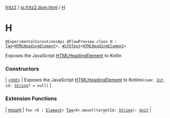 [fritz2](../../index.md) / [io.fritz2.dom.html](../index.md) / [H](./index.md)

# H

`@ExperimentalCoroutinesApi @FlowPreview class H : `[`Tag`](../../io.fritz2.dom/-tag/index.md)`<`[`HTMLHeadingElement`](https://kotlinlang.org/api/latest/jvm/stdlib/org.w3c.dom/-h-t-m-l-heading-element/index.html)`>, `[`WithText`](../../io.fritz2.dom/-with-text/index.md)`<`[`HTMLHeadingElement`](https://kotlinlang.org/api/latest/jvm/stdlib/org.w3c.dom/-h-t-m-l-heading-element/index.html)`>`

Exposes the JavaScript [HTMLHeadingElement](https://developer.mozilla.org/en/docs/Web/API/HTMLHeadingElement) to Kotlin

### Constructors

| [&lt;init&gt;](-init-.md) | Exposes the JavaScript [HTMLHeadingElement](https://developer.mozilla.org/en/docs/Web/API/HTMLHeadingElement) to Kotlin`H(num: `[`Int`](https://kotlinlang.org/api/latest/jvm/stdlib/kotlin/-int/index.html)`, id: `[`String`](https://kotlinlang.org/api/latest/jvm/stdlib/kotlin/-string/index.html)`? = null)` |

### Extension Functions

| [mount](../../io.fritz2.dom/mount.md) | `fun <X : `[`Element`](https://kotlinlang.org/api/latest/jvm/stdlib/org.w3c.dom/-element/index.html)`> `[`Tag`](../../io.fritz2.dom/-tag/index.md)`<X>.mount(targetId: `[`String`](https://kotlinlang.org/api/latest/jvm/stdlib/kotlin/-string/index.html)`): `[`Unit`](https://kotlinlang.org/api/latest/jvm/stdlib/kotlin/-unit/index.html) |

